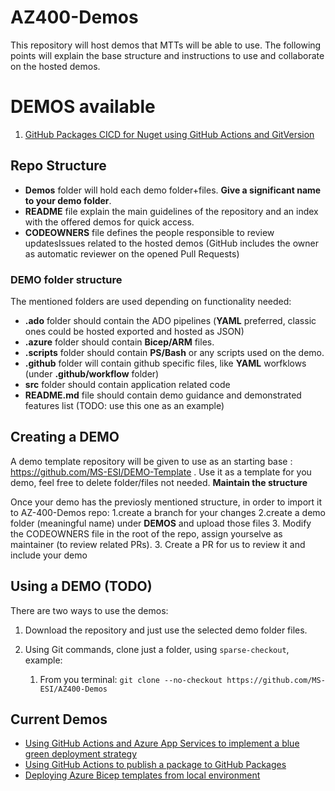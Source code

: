 # AZ400-Demos

This repository will host demos that MTTs will be able to use. The following points will explain the base structure and instructions to use and collaborate on the hosted demos.

# DEMOS available

1. [GitHub Packages CICD for Nuget using GitHub Actions and GitVersion](https://github.com/MS-ESI/AZ400-Demos/tree/main/Demos/GitHub-Packages-CICD-Nuget)

## Repo Structure

- **Demos** folder will hold each demo folder+files. **Give a significant name to your demo folder**.
- **README** file explain the main guidelines of the repository and an index with the offered demos for quick access.
- **CODEOWNERS** file defines the people responsible to review updatesIssues related to the hosted demos (GitHub includes the owner as automatic reviewer on the opened Pull Requests)

### DEMO folder structure

The mentioned folders are used depending on functionality needed:

- **.ado** folder should contain the ADO pipelines (**YAML** preferred, classic ones could be hosted exported and hosted as JSON)
- **.azure** folder should contain **Bicep/ARM** files.
- **.scripts** folder should contain **PS/Bash** or any scripts used on the demo.
- **.github** folder will contain github specific files, like **YAML** worfklows (under **.github/workflow** folder)
- **src** folder should contain application related code
- **README.md** file should contain demo guidance and demonstrated features list (TODO: use this one as an example)

## Creating a DEMO

A demo template repository will be given to use as an starting base : https://github.com/MS-ESI/DEMO-Template . Use it as a template for you demo, feel free to delete folder/files not needed. **Maintain the structure**

Once your demo has the previosly mentioned structure, in order to import it to AZ-400-Demos repo:
1.create a branch for your changes
2.create a demo folder (meaningful name) under **DEMOS** and upload those files 3. Modify the CODEOWNERS file in the root of the repo, assign yourselve as maintainer (to review related PRs). 3. Create a PR for us to review it and include your demo

## Using a DEMO (TODO)

There are two ways to use the demos:

1. Download the repository and just use the selected demo folder files.
2. Using Git commands, clone just a folder, using `sparse-checkout`, example:

   1. From you terminal: `git clone --no-checkout https://github.com/MS-ESI/AZ400-Demos`

## Current Demos

- [Using GitHub Actions and Azure App Services to implement a blue green deployment strategy](./Demos/GitHub-Actions-Blue-Green-Deployment/)
- [Using GitHub Actions to publish a package to GitHub Packages](./Demos/GitHub-Packages-CICD-Nuget/)
- [Deploying Azure Bicep templates from local environment](./Demos/Azure-Bicep-Local-Deployment/)
